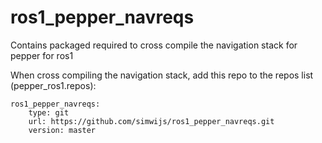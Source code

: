 # ros1_pepper_navreqs
Contains packaged required to cross compile the navigation stack for pepper for ros1


When cross compiling the navigation stack, add this repo to the repos list (pepper_ros1.repos):  
```
ros1_pepper_navreqs:
    type: git
    url: https://github.com/simwijs/ros1_pepper_navreqs.git
    version: master
    
```
